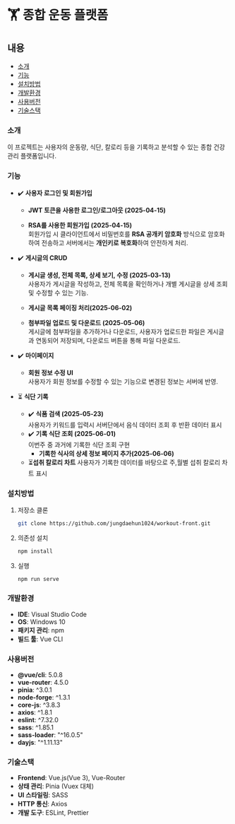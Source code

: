 # 🏋️ 종합 운동 플랫폼

## 내용 
- [소개](#소개)  
- [기능](#기능)  
- [설치방법](#설치방법)
- [개발환경](#개발환경)  
- [사용버전](#사용버전)  
- [기술스택](#기술스택)

### 소개 
이 프로젝트는 사용자의 운동량, 식단, 칼로리 등을 기록하고 분석할 수 있는 종합 건강 관리 플랫폼입니다.

### 기능

- ✔️ **사용자 로그인 및 회원가입**
  - **JWT 토큰을 사용한 로그인/로그아웃 (2025-04-15)**  
  
  - **RSA를 사용한 회원가입  (2025-04-15)**  
    회원가입 시 클라이언트에서 비밀번호를 **RSA 공개키 암호화** 방식으로 암호화하여 전송하고 
    서버에서는 **개인키로 복호화**하여 안전하게 처리.  
- ✔️ **게시글의 CRUD**
  - **게시글 생성, 전체 목록, 상세 보기, 수정  (2025-03-13)**  
    사용자가 게시글을 작성하고, 전체 목록을 확인하거나 개별 게시글을 상세 조회 및 수정할 수 있는 기능.  
  - **게시글 목록 페이징 처리(2025-06-02)**
  
  - **첨부파일 업로드 및 다운로드 (2025-05-06)**  
    게시글에 첨부파일을 추가하거나 다운로드, 사용자가 업로드한 파일은 게시글과 연동되어 저장되며, 다운로드 버튼을 통해 파일 다운로드.  

- ✔️ **마이페이지**  
  - **회원 정보 수정 UI**  
    사용자가 회원 정보를 수정할 수 있는 기능으로 변경된 정보는 서버에 반영.  

- ⏳ **식단 기록**  
  - ✔️ **식품 검색  (2025-05-23)**    
    사용자가 키워드를 입력시 서버단에서 음식 데이터 조회 후 반환 데이터 표시  
  - ✔️ **기록 식단 조회  (2025-06-01)**  
    이번주 중 과거에 기록한 식단 조회 구현
    - **기록한 식사의 상세 정보 페이지 추가(2025-06-06)**
  - ⏳**섭취 칼로리 차트**
    사용자가 기록한 데이터를 바탕으로 주,월별 섭취 칼로리 차트 표시 
    

### 설치방법

1. 저장소 클론
    ```bash
    git clone https://github.com/jungdaehun1024/workout-front.git
    ```

2. 의존성 설치
    ```bash
    npm install 
    ```

3. 실행
    ```bash
    npm run serve
    ```
### 개발환경  
- **IDE**: Visual Studio Code
- **OS**: Windows 10
- **패키지 관리**: npm
- **빌드 툴**: Vue CLI

### 사용버전
- **@vue/cli**: 5.0.8  
- **vue-router**: 4.5.0  
- **pinia**: ^3.0.1  
- **node-forge**: ^1.3.1  
- **core-js**: ^3.8.3  
- **axios**: ^1.8.1  
- **eslint**: ^7.32.0  
- **sass**: ^1.85.1  
- **sass-loader**: "^16.0.5"  
- **dayjs**: "^1.11.13"

### 기술스택
- **Frontend**: Vue.js(Vue 3), Vue-Router  
- **상태 관리**: Pinia (Vuex 대체)  
- **UI 스타일링**: SASS  
- **HTTP 통신**: Axios  
- **개발 도구**: ESLint, Prettier